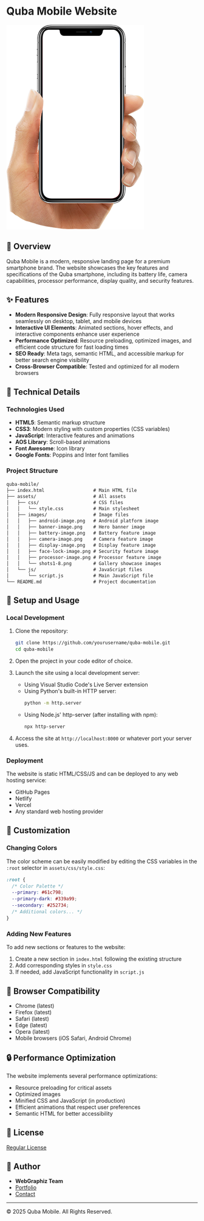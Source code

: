 # Quba Mobile Website

![Quba Mobile](assets/images/banner-image.png)

## 📱 Overview

Quba Mobile is a modern, responsive landing page for a premium smartphone brand. The website showcases the key features and specifications of the Quba smartphone, including its battery life, camera capabilities, processor performance, display quality, and security features.

## ✨ Features

- **Modern Responsive Design**: Fully responsive layout that works seamlessly on desktop, tablet, and mobile devices
- **Interactive UI Elements**: Animated sections, hover effects, and interactive components enhance user experience
- **Performance Optimized**: Resource preloading, optimized images, and efficient code structure for fast loading times
- **SEO Ready**: Meta tags, semantic HTML, and accessible markup for better search engine visibility
- **Cross-Browser Compatible**: Tested and optimized for all modern browsers

## 🚀 Technical Details

### Technologies Used

- **HTML5**: Semantic markup structure
- **CSS3**: Modern styling with custom properties (CSS variables)
- **JavaScript**: Interactive features and animations
- **AOS Library**: Scroll-based animations
- **Font Awesome**: Icon library
- **Google Fonts**: Poppins and Inter font families

### Project Structure

```
quba-mobile/
├── index.html                  # Main HTML file
├── assets/                     # All assets
│   ├── css/                    # CSS files
│   │   └── style.css           # Main stylesheet
│   ├── images/                 # Image files
│   │   ├── android-image.png   # Android platform image
│   │   ├── banner-image.png    # Hero banner image
│   │   ├── battery-image.png   # Battery feature image
│   │   ├── camera-image.png    # Camera feature image
│   │   ├── display-image.png   # Display feature image
│   │   ├── face-lock-image.png # Security feature image
│   │   ├── processor-image.png # Processor feature image
│   │   └── shots1-8.png        # Gallery showcase images
│   └── js/                     # JavaScript files
│       └── script.js           # Main JavaScript file
└── README.md                   # Project documentation
```

## 🔧 Setup and Usage

### Local Development

1. Clone the repository:

   ```bash
   git clone https://github.com/yourusername/quba-mobile.git
   cd quba-mobile
   ```

2. Open the project in your code editor of choice.

3. Launch the site using a local development server:

   - Using Visual Studio Code's Live Server extension
   - Using Python's built-in HTTP server:
     ```bash
     python -m http.server
     ```
   - Using Node.js' http-server (after installing with npm):
     ```bash
     npx http-server
     ```

4. Access the site at `http://localhost:8000` or whatever port your server uses.

### Deployment

The website is static HTML/CSS/JS and can be deployed to any web hosting service:

- GitHub Pages
- Netlify
- Vercel
- Any standard web hosting provider

## 🎨 Customization

### Changing Colors

The color scheme can be easily modified by editing the CSS variables in the `:root` selector in `assets/css/style.css`:

```css
:root {
  /* Color Palette */
  --primary: #61c798;
  --primary-dark: #339a99;
  --secondary: #252734;
  /* Additional colors... */
}
```

### Adding New Features

To add new sections or features to the website:

1. Create a new section in `index.html` following the existing structure
2. Add corresponding styles in `style.css`
3. If needed, add JavaScript functionality in `script.js`

## 📝 Browser Compatibility

- Chrome (latest)
- Firefox (latest)
- Safari (latest)
- Edge (latest)
- Opera (latest)
- Mobile browsers (iOS Safari, Android Chrome)

## 🔒 Performance Optimization

The website implements several performance optimizations:

- Resource preloading for critical assets
- Optimized images
- Minified CSS and JavaScript (in production)
- Efficient animations that respect user preferences
- Semantic HTML for better accessibility

## 📄 License

[Regular License](https://webgraphiz.com/license)

## 👤 Author

- **WebGraphiz Team**
- [Portfolio](https://webgraphiz.com)
- [Contact](mailto:info@webgraphiz.com)

---

© 2025 Quba Mobile. All Rights Reserved.
